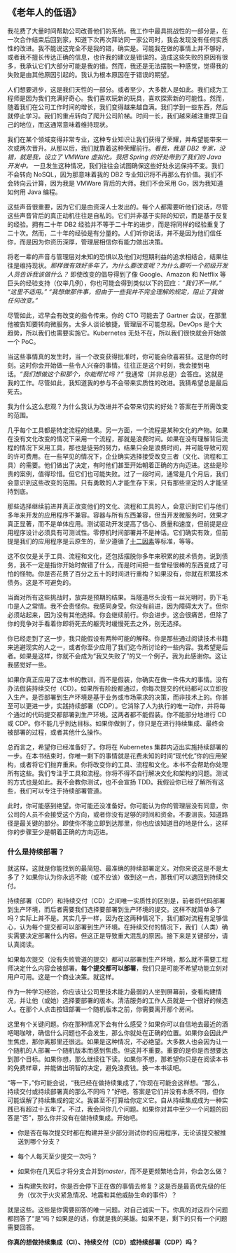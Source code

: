 ## 《老年人的低语》

我花费了大量时间帮助公司改善他们的系统。我工作中最具挑战性的一部分是，在一次合作结束后回到家，知道下次再次拜访同一家公司时，我会发现没有任何实质性的改进。我不能说这完全不是我的错，确实是。可能我在做的事情上并不够好，或者我不擅长传达正确的信息，也许我的建议是错误的。造成这些失败的原因有很多，我承认它们大部分可能是我的错。然而，我还是无法摆脱一种感觉，觉得我的失败是由其他原因引起的。我认为根本原因在于错误的期望。

人们想要进步，这是我们天性的一部分。或者至少，大多数人是如此。我们成为工程师是因为我们充满好奇心。我们喜欢玩新的玩具，喜欢探索新的可能性。然而，随着我们在公司工作时间的增长，我们变得越来越自满。我们学到一些东西，然后就停止学习。我们的重点转向了爬升公司阶梯。时间一长，我们越来越注重捍卫自己的地位，而这通常意味着维持现状。

我们在某个领域变得非常专业，这种专业知识让我们获得了荣耀，并希望能带来一次或两次晋升。从那以后，我们就靠着这种荣耀前行。*看我，我是 DB2 专家，没错，就是我，设立了 VMWare 虚拟化。我把 Spring 的好处带到了我们的 Java 开发中。* 一旦发生这种情况，我们往往会试图确保这些好处永远保持不变。我们不会转向 NoSQL，因为那意味着我的 DB2 专业知识将不再那么有价值。我们不会转向云计算，因为我是 VMWare 背后的大师。我们不会采用 Go，因为我知道如何用 Java 编程。

这些声音很重要，因为它们是由资深人士发出的。每个人都需要听他们说话，尽管这些声音背后的真正动机往往是自私的。它们并非基于实际的知识，而是基于反复的经验。拥有二十年 DB2 经验并不等于二十年的进步，而是将同样的经验重复了二十次。然而，二十年的经验是有分量的。人们听你说话，并不是因为他们信任你，而是因为你资历深厚，管理层相信你有能力做出决策。

将老一辈的声音与管理层对未知的恐惧以及他们对短期利益的追求相结合，结果往往是维持现状。*那样做有效好多年了，为什么要改变呢？为什么要听一个初级开发人员告诉我该做什么？* 即使改变的倡导得到了像 Google、Amazon 和 Netflix 等巨头的经验支持（仅举几例），你也可能会得到类似以下的回应：*“我们不一样。”* *“这里不适用。”* *“我想做那件事，但由于一些我并不完全理解的规定，阻止了我做任何改变。”*

尽管如此，迟早会有改变的指令传来。你的 CTO 可能去了 Gartner 会议，在那里他被告知要转向微服务。太多人谈论敏捷，管理层不可能忽视。DevOps 是个大趋势，所以我们也需要实施它。Kubernetes 无处不在，所以我们很快就会开始做一个 PoC。

当这些事情真的发生时，当一个改变获得批准时，你可能会欣喜若狂。这是你的时刻。这时你会开始做一些令人兴奋的事情。往往正是这个时刻，我会接到电话。*“我们想做这个和那个，你能帮忙吗？”* 我通常（并非总是）会答应。这就是我的工作。尽管如此，我知道我的参与不会带来实质性的改进。我猜希望总是最后死去。

我为什么这么悲观？为什么我认为改进并不会带来切实的好处？答案在于所需改变的范围。

几乎每个工具都是特定流程的结果。另一方面，一个流程是某种文化的产物。如果在没有文化改变的情况下采用一个流程，那就是浪费时间。如果在没有理解背后流程的情况下采用工具，那也是徒劳的努力，结果只会是浪费时间，并可能导致可观的许可费用。在一些罕见的情况下，企业确实选择接受改变三者（文化、流程和工具）的需要。他们做出了决定，有时他们甚至开始朝着正确的方向迈进。这些是珍贵的案例，值得珍惜。但它们也可能失败。过了一段时间，通常是几个月后，我们会意识到这些改变的范围。只有勇敢的人才能生存下来，只有那些坚定的人才能坚持到底。

那些选择继续前进并真正改变他们的文化、流程和工具的人，会意识到它们与他们多年来开发的应用程序不兼容。容器与所有东西兼容，但当开发微服务时，效果才真正显著，而不是单体应用。测试驱动开发提高了信心、质量和速度，但前提是应用程序设计必须具有可测试性。零停机时间部署并不是神话。它们确实有效，但前提是我们的应用程序是云原生的，至少遵循了[十二因素](https://12factor.net/)等标准，等等。

这不仅仅是关于工具、流程和文化，还包括摆脱你多年来积累的技术债务。说到债务，我不一定是指你开始时做错了什么，而是时间把一些曾经很棒的东西变成了可怕的怪物。你是否花费了百分之五十的时间进行重构？如果没有，你就在积累技术债务。这是不可避免的。

当面对所有这些挑战时，放弃是预期的结果。当隧道尽头没有一丝光明时，扔下毛巾是人之常情。我不会责怪你。我感同身受。你没有前进，因为障碍太大了。但你必须站起来，因为没有其他选择。你会继续前行。你会进步。这会很痛苦，但除了你的竞争对手看着你即将死去的躯壳时缓慢死去之外，别无选择。

你已经走到了这一步，我只能假设有两种可能的解释。你是那些通过阅读技术书籍来逃避现实的人之一，或者你至少应用了我们迄今所讨论的一些内容。我希望是后者。如果是这样，你就不会成为“我又失败了”的又一个例子。我为此感谢你。这让我感觉好一些。

如果你真正应用了这本书的教训，而不是假装，你确实在做一件伟大的事情。没有办法假装持续交付（CD）。如果所有阶段都通过，你每次提交的代码都可以立即投入生产。是否部署到生产环境是基于业务或市场需求的决策，而非技术上的。你甚至可以更进一步，实践持续部署（CDP）。它消除了人为执行的唯一动作，并将每个通过的代码提交都部署到生产环境。这两者都不能假装。你不能部分地进行 CD 或 CDP。你不能几乎到达目标。如果你做到了，你只是在进行持续集成、最终会被部署的过程，或者其他什么操作。

总而言之，希望你已经准备好了。你将在 Kubernetes 集群内迈出实施持续部署的一步。在本书结束时，你唯一剩下的事情就是花费未知的时间“现代化”你的应用架构，或者将它们抛弃重来。你将改变你的工具、流程和文化。本书不会帮助你处理所有这些。我们专注于工具和流程。你将不得不自行解决文化和架构的问题。测试的方式也是如此。我不会教你测试，也不会宣扬 TDD。我假设你已经了解所有这些，我们可以专注于持续部署管道。

此时，你可能感到绝望。你可能还没准备好。你可能认为你的管理层没有同意，你公司的人员不会接受这个方向，或者你没有足够的时间和资金。不要沮丧。知道路径是最关键的部分。即使你不能立即到达那里，你也应该知道目的地是什么，这样你的步骤至少是朝着正确的方向迈进。

### 什么是持续部署？

就这样。这就是你能找到的最简短、最准确的持续部署定义。对你来说这是不是太多了？如果你认为你永远不能（或不应该）做到这一点，那我们可以退回到持续交付。

持续部署（CDP）和持续交付（CD）之间唯一实质性的区别是，前者将代码部署到生产环境，而后者需要我们选择要部署到生产环境的提交。这样不就简单多了吗？实际上并不是。其实几乎一样，因为在这两种情况下，我们都对流程有足够信心，认为每个提交都可以部署到生产环境。在持续交付的情况下，我们（人类）确实需要决定部署什么内容。但这正是导致重大混乱的原因。接下来是关键部分，请认真阅读。

如果每次提交（没有失败管道的提交）都可以部署到生产环境，那么就不需要工程师决定什么内容会被部署。**每个提交都可以部署**，我们只是可能不希望功能立刻对用户可用。这是一个商业决策。就这样。

作为一种学习经验，你应该让公司里技术能力最弱的人坐到屏幕前，查看构建情况，并让他（或她）选择要部署的版本。清洁服务的工作人员就是一个很好的候选人。在那个人点击按钮部署一个随机版本之前，你需要离开那个房间。

这里有个关键问题。你在那种情况下会有什么感受？如果你可以自信地去最近的酒吧喝咖啡，确信什么问题也不会发生，那么你就处在正确的位置。如果你会因此产生焦虑，那你离那里还很远。如果是这种情况，不必绝望。大多数人也会因为让一个随机的人部署一个随机版本而感到焦虑。但这并不重要。重要的是你是否想要达到那个目标。如果你想，那么继续往下读。如果你不想，那希望你只是在阅读本书的免费样章，并能做出明智的决定，避免浪费钱。换一本书读吧。

“等一下，”你可能会说，“我已经在做持续集成了，”你现在可能会这样想。“那么，持续交付或持续部署真的那么不同吗？”好吧，答案是它们并没有本质不同，但你可能误解了持续集成的定义。我甚至不打算给你定义它。自从持续集成成为一种实践已有超过十五年了。不过，我会问你几个问题。如果你对其中至少一个问题的回答是“否”，那么你并没有在做持续集成。开始吧。

+   你是否在每次提交时都在构建并至少部分测试你的应用程序，无论该提交被推送到哪个分支？

+   每个人每天至少提交一次吗？

+   如果你在几天后才将分支合并到*master*，而不是更频繁地合并，你会怎么做？

+   当构建失败时，你是否会停下正在做的事情去修复？这是否是最高优先级的任务（仅次于火灾紧急情况、地震和其他威胁生命的事件）？

就是这些。这些是你需要回答的唯一问题。对自己诚实一下。你真的对这四个问题都回答了“是”吗？如果是的话，你就是我的英雄。如果不是，剩下的只有一个问题需要回答。

**你真的想做持续集成（CI）、持续交付（CD）或持续部署（CDP）吗？**
